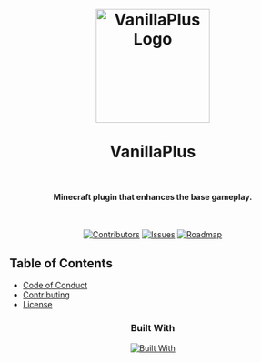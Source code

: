 <h1 align="center">
  <br />
    <a href="https://xodium.org/">
      <img src="" alt="VanillaPlus Logo" width="200">
    </a>
  <br /><br />
  VanillaPlus
  <br />
  <br />
</h1>

<h4 align="center"> Minecraft plugin that enhances the base gameplay. </h4><br />

<div align="center">

[![Contributors][contributors_shield_url]][contributors_url]
[![Issues][issues_shield_url]][issues_url]
[![Roadmap][roadmap_shield_url]][roadmap_url]
</div>

## Table of Contents

- [Code of Conduct][code_of_conduct_url]
- [Contributing][contributing_url]
- [License][license_url]

<div align="center"><h3>Built With</h3>

[![Built With][built_with_shield_url]][built_with_url]
</div>

[built_with_shield_url]: https://skillicons.dev/icons?i=kotlin,gradle,github,githubactions
[built_with_url]: https://skillicons.dev
[code_of_conduct_url]: https://github.com/XodiumSoftware/xCLOUD?tab=coc-ov-file
[contributing_url]: https://github.com/XodiumSoftware/xCLOUD/blob/main/CONTRIBUTING.md
[contributors_shield_url]: https://img.shields.io/github/contributors/XodiumSoftware/xCLOUD?style=for-the-badge&color=blue
[contributors_url]: https://github.com/XodiumSoftware/xCLOUD/graphs/contributors
[issues_shield_url]: https://img.shields.io/github/issues/XodiumSoftware/xCLOUD?style=for-the-badge&color=yellow
[issues_url]: https://github.com/XodiumSoftware/xCLOUD/issues
[license_url]: https://github.com/XodiumSoftware/xCLOUD?tab=AGPL-3.0-1-ov-file
[roadmap_shield_url]: https://img.shields.io/badge/Roadmap-Click%20Me!-purple.svg?style=for-the-badge
[roadmap_url]: https://github.com/orgs/XodiumSoftware/projects/4
